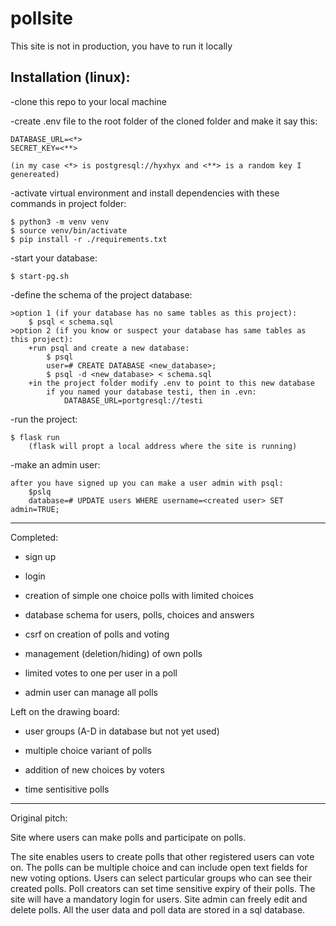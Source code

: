 # pollsite

This site is not in production, you have to run it locally

Installation (linux):
----------------
-clone this repo to your local machine

-create .env file to the root folder of the cloned folder and make it say this:

	DATABASE_URL=<*>
 	SECRET_KEY=<**>

	(in my case <*> is postgresql://hyxhyx and <**> is a random key I genereated)

-activate virtual environment and install dependencies with these commands in project folder:

 	$ python3 -m venv venv
	$ source venv/bin/activate
	$ pip install -r ./requirements.txt

-start your database:
	
 	$ start-pg.sh

-define the schema of the project database:
	
 	>option 1 (if your database has no same tables as this project):
		$ psql < schema.sql
	>option 2 (if you know or suspect your database has same tables as this project):
		+run psql and create a new database:
			$ psql
			user=# CREATE DATABASE <new_database>;
			$ psql -d <new_database> < schema.sql
		+in the project folder modify .env to point to this new database
			if you named your database testi, then in .evn:
				DATABASE_URL=portgresql://testi
-run the project:
	
 	$ flask run
		(flask will propt a local address where the site is running)

-make an admin user:

	after you have signed up you can make a user admin with psql:
		$pslq
		database=# UPDATE users WHERE username=<created user> SET admin=TRUE;

----------

Completed:

- sign up

- login

- creation of simple one choice polls with limited choices

- database schema for users, polls, choices and answers

- csrf on creation of polls and voting

- management (deletion/hiding) of own polls

- limited votes to one per user in a poll

- admin user can manage all polls

Left on the drawing board:

- user groups (A-D in database but not yet used)

- multiple choice variant of polls

- addition of new choices by voters

- time sentisitive polls


----------


Original pitch:

Site where users can make polls and participate on polls.

The site enables users to create polls that other registered users can vote on.
The polls can be multiple choice and can include open text fields for new voting options.
Users can select particular groups who can see their created polls.
Poll creators can set time sensitive expiry of their polls.
The site will have a mandatory login for users.
Site admin can freely edit and delete polls.
All the user data and poll data are stored in a sql database.

